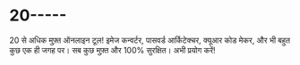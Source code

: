# 20-----
20 से अधिक मुफ़्त ऑनलाइन टूल! इमेज कन्वर्टर, पासवर्ड आर्किटेक्चर, क्यूआर कोड मेकर, और भी बहुत कुछ एक ही जगह पर। सब कुछ मुफ़्त और 100% सुरक्षित। अभी प्रयोग करें!
